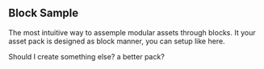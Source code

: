 ## Block Sample

The most intuitive way to assemple modular assets through blocks.
It your asset pack is designed as block manner, you can setup like here.

Should I create something else? a better pack?